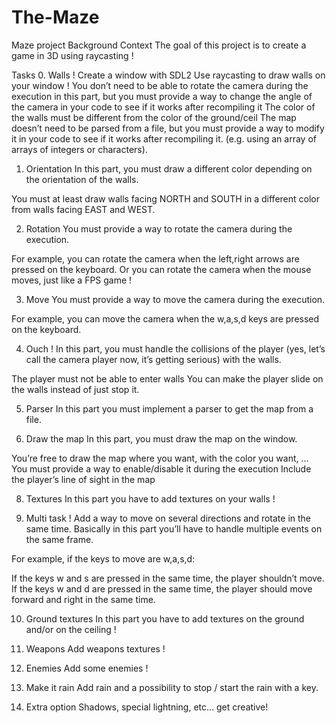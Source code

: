 # The-Maze
Maze project
Background Context
The goal of this project is to create a game in 3D using raycasting !

Tasks
0. Walls !
Create a window with SDL2
Use raycasting to draw walls on your window !
You don’t need to be able to rotate the camera during the execution in this part, but you must provide a way to change the angle of the camera in your code to see if it works after recompiling it
The color of the walls must be different from the color of the ground/ceil
The map doesn’t need to be parsed from a file, but you must provide a way to modify it in your code to see if it works after recompiling it. (e.g. using an array of arrays of integers or characters).

1. Orientation
In this part, you must draw a different color depending on the orientation of the walls.

You must at least draw walls facing NORTH and SOUTH in a different color from walls facing EAST and WEST.

2. Rotation
You must provide a way to rotate the camera during the execution.

For example, you can rotate the camera when the left,right arrows are pressed on the keyboard.
Or you can rotate the camera when the mouse moves, just like a FPS game !

3. Move
You must provide a way to move the camera during the execution.

For example, you can move the camera when the w,a,s,d keys are pressed on the keyboard.

4. Ouch !
In this part, you must handle the collisions of the player (yes, let’s call the camera player now, it’s getting serious) with the walls.

The player must not be able to enter walls
You can make the player slide on the walls instead of just stop it.

5. Parser
In this part you must implement a parser to get the map from a file.

6. Draw the map
In this part, you must draw the map on the window.

You’re free to draw the map where you want, with the color you want, …
You must provide a way to enable/disable it during the execution
Include the player’s line of sight in the map

8. Textures
In this part you have to add textures on your walls !

9. Multi task !
Add a way to move on several directions and rotate in the same time. Basically in this part you’ll have to handle multiple events on the same frame.

For example, if the keys to move are w,a,s,d:

If the keys w and s are pressed in the same time, the player shouldn’t move.
If the keys w and d are pressed in the same time, the player should move forward and right in the same time.

10. Ground textures
In this part you have to add textures on the ground and/or on the ceiling !

11. Weapons
Add weapons textures !

12. Enemies
Add some enemies !

13. Make it rain
Add rain and a possibility to stop / start the rain with a key.

14. Extra option
Shadows, special lightning, etc… get creative!
